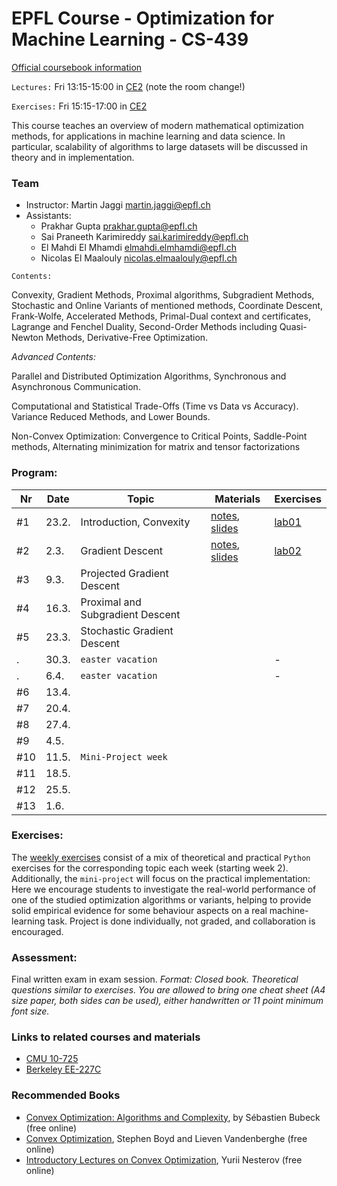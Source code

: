 # EPFL Course - Optimization for Machine Learning - CS-439

[Official coursebook information](http://edu.epfl.ch/coursebook/en/optimization-for-machine-learning-CS-439)

`Lectures:` Fri 13:15-15:00 in [CE2](http://plan.epfl.ch/?room=ce2) (note the room change!)

`Exercises:` Fri 15:15-17:00 in [CE2](http://plan.epfl.ch/?room=ce2)

This course teaches an overview of modern mathematical optimization methods, for applications in machine learning and data science. In particular, scalability of algorithms to large datasets will be discussed in theory and in implementation.

### Team
 - Instructor: Martin Jaggi [martin.jaggi@epfl.ch](mailto:martin.jaggi@epfl.ch)
 - Assistants:
   - Prakhar Gupta [prakhar.gupta@epfl.ch](mailto:prakhar.gupta@epfl.ch)
   - Sai Praneeth Karimireddy [sai.karimireddy@epfl.ch](mailto:prakhar.gupta@epfl.ch)
   - El Mahdi El Mhamdi [elmahdi.elmhamdi@epfl.ch](elmahdi.elmhamdi@epfl.ch)
   - Nicolas El Maalouly [nicolas.elmaalouly@epfl.ch](mailto:nicolas.elmaalouly@epfl.ch)

`Contents:`

Convexity, Gradient Methods, Proximal algorithms, Subgradient Methods, Stochastic and Online Variants of mentioned methods, Coordinate Descent, Frank-Wolfe, Accelerated Methods, Primal-Dual context and certificates, Lagrange and Fenchel Duality, Second-Order Methods including Quasi-Newton Methods, Derivative-Free Optimization.

*Advanced Contents:*

Parallel and Distributed Optimization Algorithms, Synchronous and Asynchronous Communication.

Computational and Statistical Trade-Offs (Time vs Data vs Accuracy). Variance Reduced Methods, and Lower Bounds.

Non-Convex Optimization: Convergence to Critical Points, Saddle-Point methods, Alternating minimization for matrix and tensor factorizations

### Program:
Nr | Date | Topic | Materials | Exercises
--- | --- | --- | --- | ---
#1 | 23.2. | Introduction, Convexity | [notes](../../raw/master/lecture_notes/chapter1.pdf), [slides](../../raw/master/slides/lecture01.pdf)| [lab01](../../tree/master/labs/ex01/)
#2 |  2.3. | Gradient Descent | [notes](../../raw/master/lecture_notes/chapter2.pdf), [slides](../../raw/master/slides/lecture02.pdf) | [lab02](../../tree/master/labs/ex02/)
#3 |  9.3. | Projected Gradient Descent | | 
#4 | 16.3. | Proximal and Subgradient Descent | | 
#5 | 23.3. | Stochastic Gradient Descent | |
 . | 30.3. | `easter vacation` | | -
 . |  6.4. | `easter vacation` | | -
#6 | 13.4. | | | 
#7 | 20.4. | | | 
#8 | 27.4. | | | 
#9 |  4.5. | | | 
#10 | 11.5. | `Mini-Project week` | | 
#11 | 18.5. | | | 
#12 | 25.5. | | | 
#13 |  1.6. | | | 

### Exercises:
The [weekly exercises](../../tree/master/labs/) consist of a mix of theoretical and practical `Python` exercises for the corresponding topic each week (starting week 2). Additionally, the `mini-project` will focus on the practical implementation: Here we encourage students to investigate the real-world performance of one of the studied optimization algorithms or variants, helping to provide solid empirical evidence for some behaviour aspects on a real machine-learning task. Project is done individually, not graded, and collaboration is encouraged.

### Assessment:
Final written exam in exam session. _Format: Closed book. Theoretical questions similar to exercises. You are allowed to bring one cheat sheet (A4 size paper, both sides can be used), either handwritten or 11 point minimum font size._

### Links to related courses and materials 
 - [CMU 10-725](http://www.cs.cmu.edu/~pradeepr/convexopt/)
 - [Berkeley EE-227C](https://ee227c.github.io/)
 
### Recommended Books
 - [Convex Optimization: Algorithms and Complexity](https://arxiv.org/pdf/1405.4980.pdf), by Sébastien Bubeck (free online)
 - [Convex Optimization](http://stanford.edu/~boyd/cvxbook/), Stephen Boyd and Lieven Vandenberghe (free online)
 - [Introductory Lectures on Convex Optimization](http://citeseerx.ist.psu.edu/viewdoc/download?doi=10.1.1.693.855&rep=rep1&type=pdf), Yurii Nesterov (free online)
